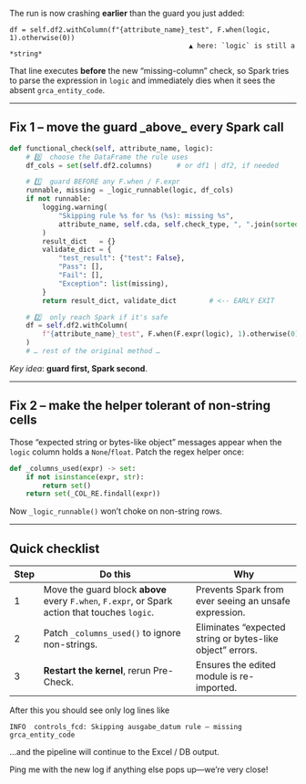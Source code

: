 The run is now crashing **earlier** than the guard you just added:

```text
df = self.df2.withColumn(f"{attribute_name}_test", F.when(logic, 1).otherwise(0))
                                            ▲ here: `logic` is still a *string*
```

That line executes **before** the new “missing-column” check, so Spark tries to
parse the expression in `logic` and immediately dies when it sees the absent
`grca_entity_code`.

---

## Fix 1 – move the guard \_above\_ every Spark call

```python
def functional_check(self, attribute_name, logic):
    # 0️⃣  choose the DataFrame the rule uses
    df_cols = set(self.df2.columns)      # or df1 | df2, if needed

    # 1️⃣  guard BEFORE any F.when / F.expr
    runnable, missing = _logic_runnable(logic, df_cols)
    if not runnable:
        logging.warning(
            "Skipping rule %s for %s (%s): missing %s",
            attribute_name, self.cda, self.check_type, ", ".join(sorted(missing))
        )
        result_dict   = {}
        validate_dict = {
            "test_result": {"test": False},
            "Pass": [],
            "Fail": [],
            "Exception": list(missing),
        }
        return result_dict, validate_dict        # <-- EARLY EXIT

    # 2️⃣  only reach Spark if it's safe
    df = self.df2.withColumn(
        f"{attribute_name}_test", F.when(F.expr(logic), 1).otherwise(0)
    )
    # … rest of the original method …
```

*Key idea*: **guard first, Spark second**.

---

## Fix 2 – make the helper tolerant of non-string cells

Those “expected string or bytes-like object” messages appear when the
`logic` column holds a `None`/`float`.  Patch the regex helper once:

```python
def _columns_used(expr) -> set:
    if not isinstance(expr, str):
        return set()
    return set(_COL_RE.findall(expr))
```

Now `_logic_runnable()` won’t choke on non-string rows.

---

## Quick checklist

| Step | Do this                                                                                        | Why                                                       |
| ---- | ---------------------------------------------------------------------------------------------- | --------------------------------------------------------- |
| 1    | Move the guard block **above** every `F.when`, `F.expr`, or Spark action that touches `logic`. | Prevents Spark from ever seeing an unsafe expression.     |
| 2    | Patch `_columns_used()` to ignore non-strings.                                                 | Eliminates “expected string or bytes-like object” errors. |
| 3    | **Restart the kernel**, rerun Pre-Check.                                                       | Ensures the edited module is re-imported.                 |

After this you should see only log lines like

```
INFO  controls_fcd: Skipping ausgabe_datum rule – missing grca_entity_code
```

…and the pipeline will continue to the Excel / DB output.

Ping me with the new log if anything else pops up—we’re very close!

